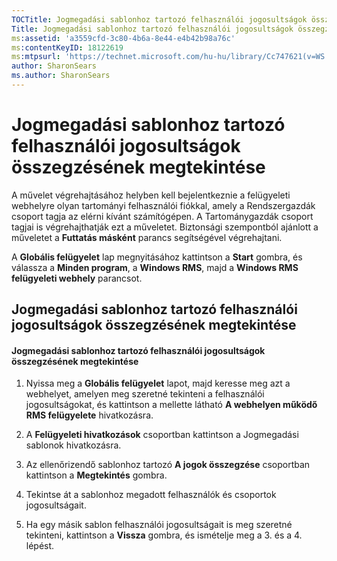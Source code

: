 ```yaml
---
TOCTitle: Jogmegadási sablonhoz tartozó felhasználói jogosultságok összegzésének megtekintése
Title: Jogmegadási sablonhoz tartozó felhasználói jogosultságok összegzésének megtekintése
ms:assetid: 'a3559cfd-3c80-4b6a-8e44-e4b42b98a76c'
ms:contentKeyID: 18122619
ms:mtpsurl: 'https://technet.microsoft.com/hu-hu/library/Cc747621(v=WS.10)'
author: SharonSears
ms.author: SharonSears
---
```


Jogmegadási sablonhoz tartozó felhasználói jogosultságok összegzésének megtekintése
===================================================================================

A művelet végrehajtásához helyben kell bejelentkeznie a felügyeleti webhelyre olyan tartományi felhasználói fiókkal, amely a Rendszergazdák csoport tagja az elérni kívánt számítógépen. A Tartománygazdák csoport tagjai is végrehajthatják ezt a műveletet. Biztonsági szempontból ajánlott a műveletet a **Futtatás másként** parancs segítségével végrehajtani.

A **Globális felügyelet** lap megnyitásához kattintson a **Start** gombra, és válassza a **Minden program**, a **Windows RMS**, majd a **Windows RMS felügyeleti webhely** parancsot.

Jogmegadási sablonhoz tartozó felhasználói jogosultságok összegzésének megtekintése
-----------------------------------------------------------------------------------

#### Jogmegadási sablonhoz tartozó felhasználói jogosultságok összegzésének megtekintése

1.  Nyissa meg a **Globális felügyelet** lapot, majd keresse meg azt a webhelyet, amelyen meg szeretné tekinteni a felhasználói jogosultságokat, és kattintson a mellette látható **A webhelyen működő RMS felügyelete** hivatkozásra.

2.  A **Felügyeleti hivatkozások** csoportban kattintson a Jogmegadási sablonok hivatkozásra.

3.  Az ellenőrizendő sablonhoz tartozó **A jogok összegzése** csoportban kattintson a **Megtekintés** gombra.

4.  Tekintse át a sablonhoz megadott felhasználók és csoportok jogosultságait.

5.  Ha egy másik sablon felhasználói jogosultságait is meg szeretné tekinteni, kattintson a **Vissza** gombra, és ismételje meg a 3. és a 4. lépést.
